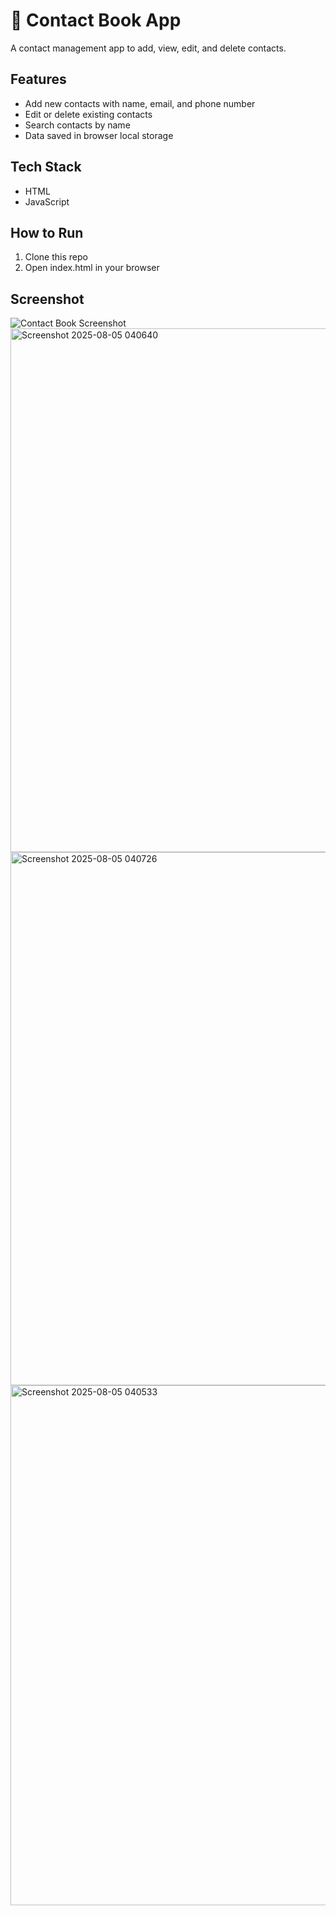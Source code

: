 # 📒 Contact Book App
A contact management app to add, view, edit, and delete contacts.

## Features
- Add new contacts with name, email, and phone number
- Edit or delete existing contacts
- Search contacts by name
- Data saved in browser local storage

## Tech Stack
- HTML
- JavaScript

## How to Run
1. Clone this repo
2. Open index.html in your browser

## Screenshot
![Contact Book Screenshot](#)
<img width="1920" height="838" alt="Screenshot 2025-08-05 040640" src="https://github.com/user-attachments/assets/4a23f817-ffcc-496e-bb2b-df6b36933129" />
<img width="1920" height="853" alt="Screenshot 2025-08-05 040726" src="https://github.com/user-attachments/assets/b3a56b96-e5d0-4ed0-8db9-1324ad593619" />
<img width="1920" height="832" alt="Screenshot 2025-08-05 040533" src="https://github.com/user-attachments/assets/129b577c-9d23-4415-ba5e-50f13acb4708" />
